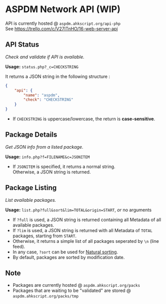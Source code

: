 ASPDM Network API (WIP)
==========================

API is currently hosted @ `aspdm.ahkscript.org/api-php`  
See https://trello.com/c/V27ITnHO/16-web-server-api  
  
## API Status
_Check and validate if API is available._  
  
**Usage:** `status.php?_c=CHECKSTRING`  
  
It returns a JSON string in the following structure :  
```JSON
{
	"api": {
		"name": "aspdm",
		"check": "CHECKSTRING"
	}
}
```  
- If `CHECKSTRING` is uppercase/lowercase, the return is **case-sensitive**.  
  
## Package Details
_Get JSON info from a listed package._  
  
**Usage:** `info.php?f=FILENAME&c=JSONITEM`  
  
- If `JSONITEM` is specified, it returns a normal string.  
Otherwise, a JSON string is returned.  

## Package Listing	
_List available packages._  
  
**Usage:** `list.php?full&sort&lim=TOTAL&origin=START`, _or_ no arguments  
  
- If `?full` is used, a JSON string is returned containing all Metadata of all available packages.  
- If `?lim` is used, a JSON string is returned with all Metadata of `TOTAL` packages, starting from `START`.  
- Otherwise, it returns a simple list of all packages seperated by `\n` (line feed).  
- In any case, `?sort` can be used for [Natural sorting](http://www.php.net/manual/en/function.natsort.php).  
- By default, packages are sorted by modification date.  
  
## Note
- Packages are currently hosted @ `aspdm.ahkscript.org/packs`  
- Packages that are waiting to be "validated" are stored @ `aspdm.ahkscript.org/packs/tmp`
